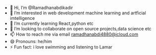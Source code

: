 - 👋 Hi, I’m @Ramadhanabdikadir
- 👀 I’m interested in web development machine learning and artficial imtelligence
- 🌱 I’m currently learning React,python etc
- 💞️ I’m looking to collaborate on open source projects,data science etc
- 📫 How to reach me via email ramadhanabdi4880@icloud.com
- 😄 Pronouns: he/him
- ⚡ Fun fact: i love swimming and listening to Lamar

<!---
Ramadhanabdikadir/Ramadhanabdikadir is a ✨ special ✨ repository because its `README.md` (this file) appears on your GitHub profile.
You can click the Preview link to take a look at your changes.
--->
